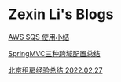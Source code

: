 # Zexin Li's Blogs

[AWS SQS 使用小结](https://zexin-li.notion.site/AWS-SQS-458d995ec1864a80a39da41a80e5ecfb)

[SpringMVC三种跨域配置总结](https://zexin-li.notion.site/SpringMVC-ddafd318686b487b917714ce8ab22084)

[北京租房经验总结 2022.02.27](https://zexin-li.notion.site/2022-02-27-3637e483df18441f94672b29dd34bb2d)
